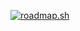 [![roadmap.sh](https://api.roadmap.sh/v1-badge/tall/645a32b9f3d9ecfa51d88a1f?variant=dark)](https://roadmap.sh)
